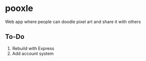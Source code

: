 # pooxle
Web app where people can doodle pixel art and share it with others <br>
## To-Do
1. Rebuild with Express
2. Add account system
